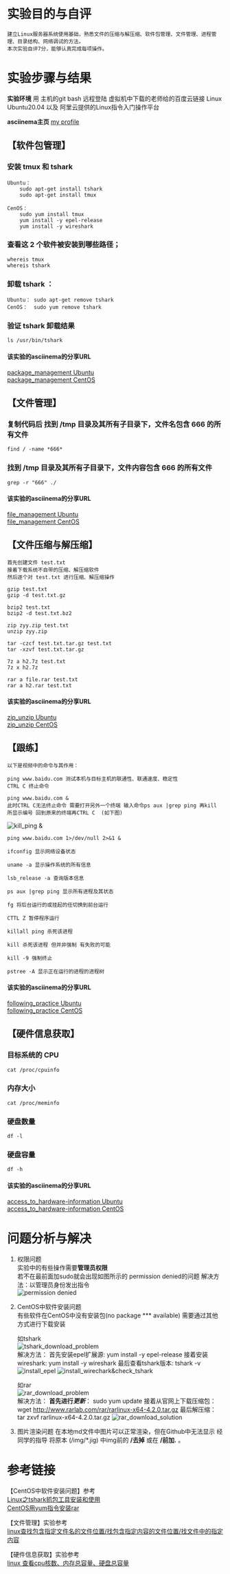 #   实验目的与自评 

    建立Linux服务器系统使用基础，熟悉文件的压缩与解压缩、软件包管理、文件管理、进程管理、目录结构、网络调试的方法。  
    本次实验自评7分，能够认真完成每项操作。  


#   实验步骤与结果    

**实验环境** 用 主机的git bash 远程登陆 虚拟机中下载的老师给的百度云链接 Linux Ubuntu20.04 以及 阿里云提供的Linux指令入门操作平台  

**asciinema主页** [my profile](https://asciinema.org/~zyy-9 "my profile")  

##  【软件包管理】  

### 安装 tmux 和 tshark  
    Ubuntu： 
        sudo apt-get install tshark  
        sudo apt-get install tmux  

    CenOS：   
        sudo yum install tmux    
        yum install -y epel-release  
        yum install -y wireshark  

### 查看这 2 个软件被安装到哪些路径；  
    whereis tmux  
    whereis tshark  

### 卸载 tshark ：  
    Ubuntu： sudo apt-get remove tshark    
    CenOS：  sudo yum remove tshark  

### 验证 tshark 卸载结果  
    ls /usr/bin/tshark  

#### 该实验的asciinema的分享URL  
[package_management Ubuntu](https://asciinema.org/a/476534 "package_management Ubuntu")    
[package_management CentOS](https://asciinema.org/a/476864 "package_management CentOS")  


##  【文件管理】  

### 复制代码后 找到 /tmp 目录及其所有子目录下，文件名包含 666 的所有文件  
    find / -name *666*  

### 找到 /tmp 目录及其所有子目录下，文件内容包含 666 的所有文件  
    grep -r "666" ./  

#### 该实验的asciinema的分享URL  
[file_management Ubuntu](https://asciinema.org/a/476574 "file_management Ubuntu")    
[file_management CentOS](https://asciinema.org/a/476867 "file_management CentOS")  


## 【文件压缩与解压缩】  

    首先创建文件 test.txt  
    接着下载系统不自带的压缩、解压缩软件  
    然后逐个对 test.txt 进行压缩、解压缩操作  

    gzip test.txt  
    gzip -d test.txt.gz  

    bzip2 test.txt  
    bzip2 -d test.txt.bz2  

    zip zyy.zip test.txt  
    unzip zyy.zip  
 
    tar -czcf test.txt.tar.gz test.txt  
    tar -xzvf test.txt.tar.gz  

    7z a h2.7z test.txt  
    7z x h2.7z  

    rar a file.rar test.txt  
    rar a h2.rar test.txt  

#### 该实验的asciinema的分享URL  
[zip_unzip Ubuntu](https://asciinema.org/a/476855 "zip_unzip Ubuntu")    
[zip_unzip CentOS](https://asciinema.org/a/476884 "zip_unzip CentOS")  


##  【跟练】  
    以下是视频中的命令与其作用：  

    ping www.baidu.com 测试本机与目标主机的联通性、联通速度、稳定性  
    CTRL C 终止命令  

    ping www.baidu.com &  
    此时CTRL C无法终止命令 需要打开另外一个终端 输入命令ps aux |grep ping 再kill 所显示编号 回到原来的终端再CTRL C  (如下图)
![kill_ping &](img/kill_ping%20%26.jpg "kill_ping &")

    ping www.baidu.com 1>/dev/null 2>&1 &  

    ifconfig 显示网络设备状态  

    uname -a 显示操作系统的所有信息  

    lsb_release -a 查询版本信息  

    ps aux |grep ping 显示所有进程及其状态  

    fg 将后台运行的或挂起的任切换到前台运行  

    CTTL Z 暂停程序运行  

    killall ping 杀死该进程  

    kill 杀死该进程 但并非强制 有失败的可能  

    kill -9 强制终止  

    pstree -A 显示正在运行的进程的进程树  

#### 该实验的asciinema的分享URL  
[following_practice Ubuntu](https://asciinema.org/a/476640 "following_practice Ubuntu")    
[following_practice CentOS](https://asciinema.org/a/476874 "following_practice CentOS")  


##  【硬件信息获取】  

### 目标系统的 CPU  
    cat /proc/cpuinfo  

### 内存大小  
    cat /proc/meminfo  

### 硬盘数量  
    df -l  

### 硬盘容量  
    df -h  

#### 该实验的asciinema的分享URL  
[access_to_hardware-information Ubuntu](https://asciinema.org/a/476579 "access_to_hardware-information Ubuntu")    
[access_to_hardware-information CentOS](https://asciinema.org/a/476871 "access_to_hardware-information CentOS")  


#   问题分析与解决      

1.  权限问题    
    实验中的有些操作需要**管理员权限**     
    若不在最前面加sudo就会出现如图所示的 permission denied的问题 
    解决方法：以管理员身份发出指令   
    ![permission denied](img/permission_denied.jpg "permission denied")   

2.  CentOS中软件安装问题  
    有些软件在CentOS中没有安装包(no package *** available)
    需要通过其他方式进行下载安装  

    如tshark  
    ![tshark_download_problem](img/tshark_download_problem.jpg "tshark_download")  
    解决方法：
    首先安装epel扩展源: yum install -y epel-release
    接着安装wireshark: yum install -y wireshark
    最后查看tshark版本: tshark -v
    ![install_epel](img/tshark_download_solution_step1.jpg "install_epel")
    ![install_wirechark&check_tshark](img/tshark_download_solution_step2.jpg "install_wirechark&check_tshark")

    如rar  
    ![rar_download_problem](img/rar_download_problem.jpg "rar_download_problem")  
    解决方法：
    **首先进行*更新***： sudo yum update
    接着从官网上下载压缩包： wget http://www.rarlab.com/rar/rarlinux-x64-4.2.0.tar.gz
    最后解压缩： tar zxvf rarlinux-x64-4.2.0.tar.gz
    ![rar_download_solution](img/rar_download_solution.jpg "rar_download_solution")  
   
3.  图片渲染问题
    在本地md文件中图片可以正常渲染，但在Github中无法显示
    经同学的指导 将原本 (/img/*.jig) 中img前的 **/去掉** 或在 **/前加.** 。


#   参考链接      
 
【CentOS中软件安装问题】参考   
[Linux之tshark抓包工具安装和使用](https://blog.csdn.net/carefree2005/article/details/122131633)  
[CentOS用yum指令安装rar](https://zhidao.baidu.com/question/542891191.html)  

【文件管理】实验参考   
[linux查找包含指定文件名的文件位置/找包含指定内容的文件位置/找文件中的指定内容](https://blog.csdn.net/HYZX_9987/article/details/105514175)  

【硬件信息获取】实验参考   
[linux 查看cpu核数、内存总容量、硬盘总容量](https://blog.csdn.net/JineD/article/details/107611133)  